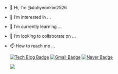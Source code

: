 - 👋 Hi, I’m @dohyeonkim2526
- 👀 I’m interested in ...
- 🌱 I’m currently learning ...
- 💞️ I’m looking to collaborate on ...
- 📫 How to reach me ...

  [![Tech Blog Badge](http://img.shields.io/badge/-Tech%20blog-black?style=flat-square&logo=github&link=https://python-lab-201.tistory.com/)](https://python-lab-201.tistory.com/)
  [![Gmail Badge](https://img.shields.io/badge/Gmail-d14836?style=flat-square&logo=Gmail&logoColor=white&link=mailto:veronica.kdh@gmail.com)](mailto:veronica.kdh@gmail.com)
   [![Naver Badge](https://img.shields.io/badge/Naver-d14836?style=flat-square&logo=Naver&logoColor=white&link=mailto:kmj2526@naver.com)](mailto:kmj2526@naver.com)
   
   <img src="https://img.shields.io/badge/Naver-03C75A?style=flat-square&logo=Naver&logoColor=white"/></a>
   
	
